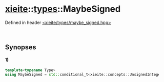 # [xieite](../../xieite.md)\:\:[types](../../types.md)\:\:MaybeSigned
Defined in header [<xieite/types/maybe_signed.hpp>](../../../include/xieite/types/maybe_signed.hpp)

&nbsp;

## Synopses
#### 1)
```cpp
template<typename Type>
using MaybeSigned = std::conditional_t<xieite::concepts::UnsignedInteger<Type>, std::make_signed<Type>, std::type_identity<Type>>::type;
```

